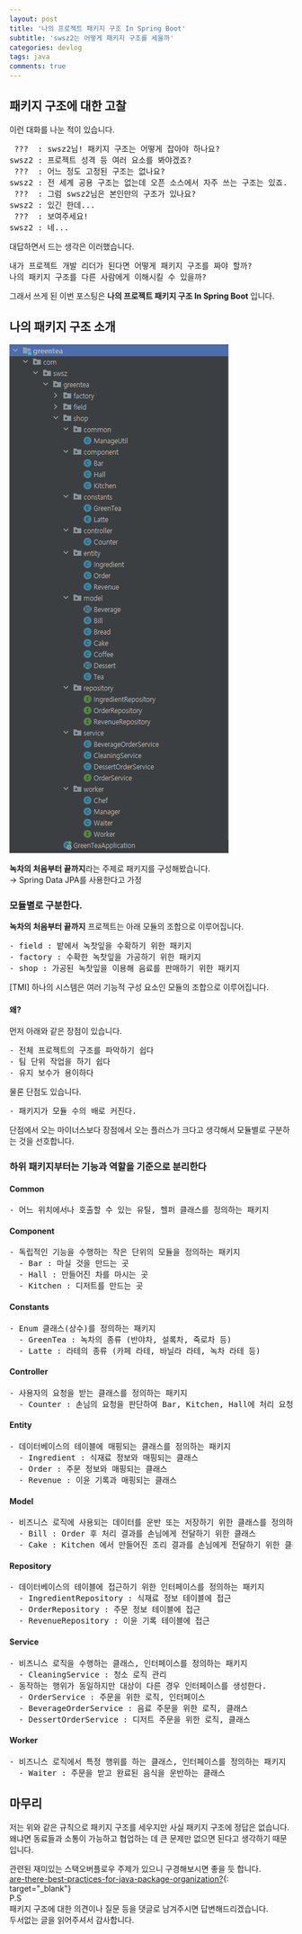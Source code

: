 ```yaml
---
layout: post 
title: '나의 프로젝트 패키지 구조 In Spring Boot'
subtitle: 'swsz2는 어떻게 패키지 구조를 세울까'
categories: devlog 
tags: java
comments: true
---
```

## 패키지 구조에 대한 고찰
이런 대화를 나눈 적이 있습니다.
<pre>
 ???  : swsz2님! 패키지 구조는 어떻게 잡아야 하나요?   
swsz2 : 프로젝트 성격 등 여러 요소를 봐야겠죠?
 ???  : 어느 정도 고정된 구조는 없나요?  
swsz2 : 전 세계 공용 구조는 없는데 오픈 소스에서 자주 쓰는 구조는 있죠.
 ???  : 그럼 swsz2님은 본인만의 구조가 있나요?
swsz2 : 있긴 한데...
 ???  : 보여주세요!
swsz2 : 네...
</pre>

대답하면서 드는 생각은 이러했습니다.
<pre>
내가 프로젝트 개발 리더가 된다면 어떻게 패키지 구조를 짜야 할까?
나의 패키지 구조를 다른 사람에게 이해시킬 수 있을까? 
</pre>

그래서 쓰게 된 이번 포스팅은 **나의 프로젝트 패키지 구조 In Spring Boot** 입니다.

## 나의 패키지 구조 소개
![my-package-structure-in-spring-boot](/assets/img/post/my-package-structure-in-spring-boot.PNG)

**녹차의 처음부터 끝까지**라는 주제로 패키지를 구성해봤습니다.   
→ Spring Data JPA를 사용한다고 가정
<br>

### 모듈별로 구분한다.
**녹차의 처음부터 끝까지** 프로젝트는 아래 모듈의 조합으로 이루어집니다.
<pre>
- field : 밭에서 녹찻잎을 수확하기 위한 패키지
- factory : 수확한 녹찻잎을 가공하기 위한 패키지
- shop : 가공된 녹찻잎을 이용해 음료를 판매하기 위한 패키지
</pre>
[TMI] 하나의 시스템은 여러 기능적 구성 요소인 모듈의 조합으로 이루어집니다.

#### 왜?
먼저 아래와 같은 장점이 있습니다.
<pre>
- 전체 프로젝트의 구조를 파악하기 쉽다
- 팀 단위 작업을 하기 쉽다
- 유지 보수가 용이하다
</pre>
물론 단점도 있습니다.
<pre>
- 패키지가 모듈 수의 배로 커진다.
</pre>
단점에서 오는 마이너스보다 장점에서 오는 플러스가 크다고 생각해서 모듈별로 구분하는 것을 선호합니다.  

### 하위 패키지부터는 기능과 역할을 기준으로 분리한다
#### Common
<pre>
- 어느 위치에서나 호출할 수 있는 유틸, 헬퍼 클래스를 정의하는 패키지
</pre>
#### Component
<pre>
- 독립적인 기능을 수행하는 작은 단위의 모듈을 정의하는 패키지
  - Bar : 마실 것을 만드는 곳
  - Hall : 만들어진 차를 마시는 곳
  - Kitchen : 디저트를 만드는 곳
</pre>
#### Constants
<pre>
- Enum 클래스(상수)를 정의하는 패키지
  - GreenTea : 녹차의 종류 (반야차, 설록차, 죽로차 등)
  - Latte : 라테의 종류 (카페 라테, 바닐라 라테, 녹차 라테 등) 
</pre>
#### Controller
<pre>
- 사용자의 요청을 받는 클래스를 정의하는 패키지
  - Counter : 손님의 요청을 판단하여 Bar, Kitchen, Hall에 처리 요청
</pre>
#### Entity
<pre>
- 데이터베이스의 테이블에 매핑되는 클래스를 정의하는 패키지
  - Ingredient : 식재료 정보와 매핑되는 클래스
  - Order : 주문 정보와 매핑되는 클래스
  - Revenue : 이윤 기록과 매핑되는 클래스
</pre>
#### Model
<pre>
- 비즈니스 로직에 사용되는 데이터를 운반 또는 저장하기 위한 클래스를 정의하는 패키지
  - Bill : Order 후 처리 결과를 손님에게 전달하기 위한 클래스
  - Cake : Kitchen 에서 만들어진 조리 결과를 손님에게 전달하기 위한 클래스
</pre>
#### Repository
<pre>
- 데이터베이스의 테이블에 접근하기 위한 인터페이스를 정의하는 패키지
  - IngredientRepository : 식재료 정보 테이블에 접근
  - OrderRepository : 주문 정보 테이블에 접근
  - RevenueRepository : 이윤 기록 테이블에 접근
</pre>
#### Service
<pre>
- 비즈니스 로직을 수행하는 클래스, 인터페이스를 정의하는 패키지
  - CleaningService : 청소 로직 관리
- 동작하는 행위가 동일하지만 대상이 다른 경우 인터페이스를 생성한다.
  - OrderService : 주문을 위한 로직, 인터페이스
  - BeverageOrderService : 음료 주문을 위한 로직, 클래스
  - DessertOrderService : 디저트 주문을 위한 로직, 클래스
</pre>
#### Worker
<pre>
- 비즈니스 로직에서 특정 행위를 하는 클래스, 인터페이스를 정의하는 패키지
  - Waiter : 주문을 받고 완료된 음식을 운반하는 클래스
</pre>

## 마무리
저는 위와 같은 규칙으로 패키지 구조를 세우지만 사실 패키지 구조에 정답은 없습니다.  
왜냐면 동료들과 소통이 가능하고 협업하는 데 큰 문제만 없으면 된다고 생각하기 때문입니다.  

관련된 재미있는 스택오버플로우 주제가 있으니 구경해보시면 좋을 듯 합니다.  
[are-there-best-practices-for-java-package-organization?](https://stackoverflow.com/questions/3226282/are-there-best-practices-for-java-package-organization){: target="_blank"}
<br>
P.S  
패키지 구조에 대한 의견이나 질문 등을 댓글로 남겨주시면 답변해드리겠습니다.  
두서없는 글을 읽어주셔서 감사합니다.  
